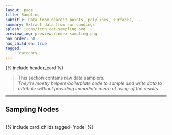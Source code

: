 ```yaml
---
layout: page
title: Sampling
subtitle: Data from nearest points, polylines, surfaces, ...
summary: Extract data from surroundings
splash: icons/icon_cat-sampling.svg
preview_img: previews/index-sampling.png
nav_order: 50
has_children: true
tagged:
    - category
---
```


{% include header_card %}

> This section contains raw data samplers.  
> *They're mostly helpers/boilerplate code to sample and write data to attribute without providing immediate mean of using of the results.*

---
## Sampling Nodes
<br>
{% include card_childs tagged='node' %}